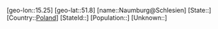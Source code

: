 ﻿---
location: [51.8,15.25]
type: City
tags:
- geo/City


SpocWebEntityId: 32752
isDeleted: false
confidential: public

---
[geo-lon::15.25]
[geo-lat::51.8]
[name::Naumburg@Schlesien]
[State::]
[Country::[Poland](geo/Continent/Europe/Poland.md)]
[StateId::]
[Population::]
[Unknown::]

